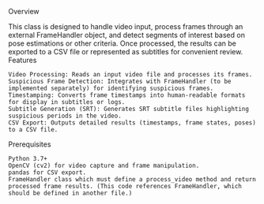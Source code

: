 Overview

This class is designed to handle video input, process frames through an external FrameHandler object, and detect segments of interest based on pose estimations or other criteria. Once processed, the results can be exported to a CSV file or represented as subtitles for convenient review.
Features

    Video Processing: Reads an input video file and processes its frames.
    Suspicious Frame Detection: Integrates with FrameHandler (to be implemented separately) for identifying suspicious frames.
    Timestamping: Converts frame timestamps into human-readable formats for display in subtitles or logs.
    Subtitle Generation (SRT): Generates SRT subtitle files highlighting suspicious periods in the video.
    CSV Export: Outputs detailed results (timestamps, frame states, poses) to a CSV file.

Prerequisites

    Python 3.7+
    OpenCV (cv2) for video capture and frame manipulation.
    pandas for CSV export.
    FrameHandler class which must define a process_video method and return processed frame results. (This code references FrameHandler, which should be defined in another file.)
